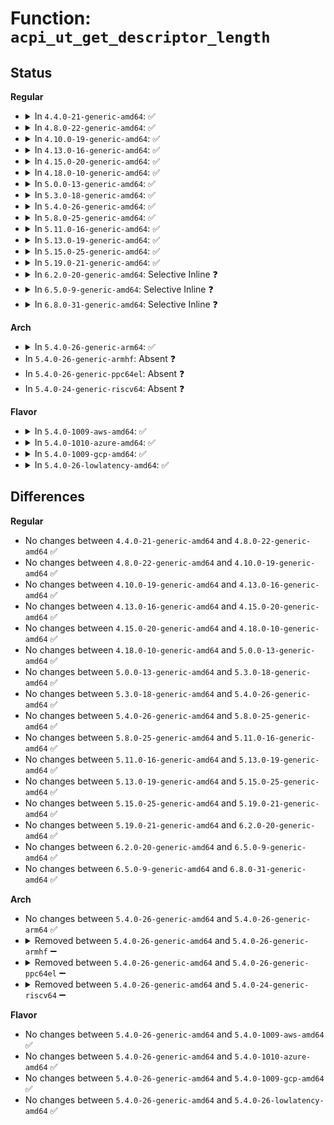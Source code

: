 # Function: <code>acpi_ut_get_descriptor_length</code>

## Status
<b>Regular</b>
<ul>
<li>
<details>
<summary>In <code>4.4.0-21-generic-amd64</code>: ✅</summary>

```c
u32 acpi_ut_get_descriptor_length(void * aml)
```

```json
{
  "name": "acpi_ut_get_descriptor_length",
  "collision_type": "Unique Global",
  "inline_type": "No",
  "funcs": [
    {
      "addr": 18446744071583734950,
      "name": "acpi_ut_get_descriptor_length",
      "external": true,
      "loc": "drivers/acpi/acpica/utresrc.c:783",
      "file": "drivers/acpi/acpica/utresrc.c",
      "inline": "seen, unknown",
      "caller_inline": [],
      "caller_func": [
        "drivers/acpi/acpica/rscalc.c:acpi_rs_get_list_length",
        "drivers/acpi/acpica/rslist.c:acpi_rs_convert_resources_to_aml",
        "drivers/acpi/acpica/utresrc.c:acpi_ut_walk_aml_resources"
      ]
    }
  ],
  "symbols": [
    {
      "addr": 18446744071583734950,
      "name": "acpi_ut_get_descriptor_length",
      "section": ".text",
      "bind": "STB_GLOBAL",
      "size": 36
    }
  ]
}
```
</details>
</li>
<li>
<details>
<summary>In <code>4.8.0-22-generic-amd64</code>: ✅</summary>

```c
u32 acpi_ut_get_descriptor_length(void * aml)
```

```json
{
  "name": "acpi_ut_get_descriptor_length",
  "collision_type": "Unique Global",
  "inline_type": "No",
  "funcs": [
    {
      "addr": 18446744071584059199,
      "name": "acpi_ut_get_descriptor_length",
      "external": true,
      "loc": "drivers/acpi/acpica/utresrc.c:783",
      "file": "drivers/acpi/acpica/utresrc.c",
      "inline": "seen, unknown",
      "caller_inline": [],
      "caller_func": [
        "drivers/acpi/acpica/rscalc.c:acpi_rs_get_list_length",
        "drivers/acpi/acpica/rslist.c:acpi_rs_convert_resources_to_aml",
        "drivers/acpi/acpica/utresrc.c:acpi_ut_walk_aml_resources"
      ]
    }
  ],
  "symbols": [
    {
      "addr": 18446744071584059199,
      "name": "acpi_ut_get_descriptor_length",
      "section": ".text",
      "bind": "STB_GLOBAL",
      "size": 36
    }
  ]
}
```
</details>
</li>
<li>
<details>
<summary>In <code>4.10.0-19-generic-amd64</code>: ✅</summary>

```c
u32 acpi_ut_get_descriptor_length(void * aml)
```

```json
{
  "name": "acpi_ut_get_descriptor_length",
  "collision_type": "Unique Global",
  "inline_type": "No",
  "funcs": [
    {
      "addr": 18446744071584201046,
      "name": "acpi_ut_get_descriptor_length",
      "external": true,
      "loc": "drivers/acpi/acpica/utresrc.c:783",
      "file": "drivers/acpi/acpica/utresrc.c",
      "inline": "seen, unknown",
      "caller_inline": [],
      "caller_func": [
        "drivers/acpi/acpica/rscalc.c:acpi_rs_get_list_length",
        "drivers/acpi/acpica/rslist.c:acpi_rs_convert_resources_to_aml",
        "drivers/acpi/acpica/utresrc.c:acpi_ut_walk_aml_resources"
      ]
    }
  ],
  "symbols": [
    {
      "addr": 18446744071584201046,
      "name": "acpi_ut_get_descriptor_length",
      "section": ".text",
      "bind": "STB_GLOBAL",
      "size": 36
    }
  ]
}
```
</details>
</li>
<li>
<details>
<summary>In <code>4.13.0-16-generic-amd64</code>: ✅</summary>

```c
u32 acpi_ut_get_descriptor_length(void * aml)
```

```json
{
  "name": "acpi_ut_get_descriptor_length",
  "collision_type": "Unique Global",
  "inline_type": "No",
  "funcs": [
    {
      "addr": 18446744071584268652,
      "name": "acpi_ut_get_descriptor_length",
      "external": true,
      "loc": "drivers/acpi/acpica/utresrc.c:546",
      "file": "drivers/acpi/acpica/utresrc.c",
      "inline": "seen, unknown",
      "caller_inline": [],
      "caller_func": [
        "drivers/acpi/acpica/rscalc.c:acpi_rs_get_list_length",
        "drivers/acpi/acpica/rslist.c:acpi_rs_convert_resources_to_aml",
        "drivers/acpi/acpica/utresrc.c:acpi_ut_walk_aml_resources"
      ]
    }
  ],
  "symbols": [
    {
      "addr": 18446744071584268652,
      "name": "acpi_ut_get_descriptor_length",
      "section": ".text",
      "bind": "STB_GLOBAL",
      "size": 36
    }
  ]
}
```
</details>
</li>
<li>
<details>
<summary>In <code>4.15.0-20-generic-amd64</code>: ✅</summary>

```c
u32 acpi_ut_get_descriptor_length(void * aml)
```

```json
{
  "name": "acpi_ut_get_descriptor_length",
  "collision_type": "Unique Global",
  "inline_type": "No",
  "funcs": [
    {
      "addr": 18446744071584638896,
      "name": "acpi_ut_get_descriptor_length",
      "external": true,
      "loc": "drivers/acpi/acpica/utresrc.c:553",
      "file": "drivers/acpi/acpica/utresrc.c",
      "inline": "seen, unknown",
      "caller_inline": [],
      "caller_func": [
        "drivers/acpi/acpica/rscalc.c:acpi_rs_get_list_length",
        "drivers/acpi/acpica/rscalc.c:acpi_rs_get_list_length",
        "drivers/acpi/acpica/rslist.c:acpi_rs_convert_resources_to_aml",
        "drivers/acpi/acpica/utresrc.c:acpi_ut_walk_aml_resources",
        "drivers/acpi/acpica/dbcmds.c:acpi_db_device_resources",
        "drivers/acpi/acpica/dbcmds.c:acpi_db_device_resources"
      ]
    }
  ],
  "symbols": [
    {
      "addr": 18446744071584638896,
      "name": "acpi_ut_get_descriptor_length",
      "section": ".text",
      "bind": "STB_GLOBAL",
      "size": 49
    }
  ]
}
```
</details>
</li>
<li>
<details>
<summary>In <code>4.18.0-10-generic-amd64</code>: ✅</summary>

```c
u32 acpi_ut_get_descriptor_length(void * aml)
```

```json
{
  "name": "acpi_ut_get_descriptor_length",
  "collision_type": "Unique Global",
  "inline_type": "No",
  "funcs": [
    {
      "addr": 18446744071584864601,
      "name": "acpi_ut_get_descriptor_length",
      "external": true,
      "loc": "drivers/acpi/acpica/utresrc.c:517",
      "file": "drivers/acpi/acpica/utresrc.c",
      "inline": "seen, unknown",
      "caller_inline": [],
      "caller_func": [
        "drivers/acpi/acpica/rscalc.c:acpi_rs_get_list_length",
        "drivers/acpi/acpica/rscalc.c:acpi_rs_get_list_length",
        "drivers/acpi/acpica/rslist.c:acpi_rs_convert_resources_to_aml",
        "drivers/acpi/acpica/utresrc.c:acpi_ut_walk_aml_resources",
        "drivers/acpi/acpica/dbcmds.c:acpi_db_device_resources",
        "drivers/acpi/acpica/dbcmds.c:acpi_db_device_resources"
      ]
    }
  ],
  "symbols": [
    {
      "addr": 18446744071584864601,
      "name": "acpi_ut_get_descriptor_length",
      "section": ".text",
      "bind": "STB_GLOBAL",
      "size": 49
    }
  ]
}
```
</details>
</li>
<li>
<details>
<summary>In <code>5.0.0-13-generic-amd64</code>: ✅</summary>

```c
u32 acpi_ut_get_descriptor_length(void * aml)
```

```json
{
  "name": "acpi_ut_get_descriptor_length",
  "collision_type": "Unique Global",
  "inline_type": "No",
  "funcs": [
    {
      "addr": 18446744071584968101,
      "name": "acpi_ut_get_descriptor_length",
      "external": true,
      "loc": "drivers/acpi/acpica/utresrc.c:517",
      "file": "drivers/acpi/acpica/utresrc.c",
      "inline": "seen, unknown",
      "caller_inline": [],
      "caller_func": [
        "drivers/acpi/acpica/rscalc.c:acpi_rs_get_list_length",
        "drivers/acpi/acpica/rscalc.c:acpi_rs_get_list_length",
        "drivers/acpi/acpica/rslist.c:acpi_rs_convert_resources_to_aml",
        "drivers/acpi/acpica/utresrc.c:acpi_ut_walk_aml_resources",
        "drivers/acpi/acpica/dbcmds.c:acpi_db_device_resources",
        "drivers/acpi/acpica/dbcmds.c:acpi_db_device_resources"
      ]
    }
  ],
  "symbols": [
    {
      "addr": 18446744071584968101,
      "name": "acpi_ut_get_descriptor_length",
      "section": ".text",
      "bind": "STB_GLOBAL",
      "size": 49
    }
  ]
}
```
</details>
</li>
<li>
<details>
<summary>In <code>5.3.0-18-generic-amd64</code>: ✅</summary>

```c
u32 acpi_ut_get_descriptor_length(void * aml)
```

```json
{
  "name": "acpi_ut_get_descriptor_length",
  "collision_type": "Unique Global",
  "inline_type": "No",
  "funcs": [
    {
      "addr": 18446744071585171330,
      "name": "acpi_ut_get_descriptor_length",
      "external": true,
      "loc": "drivers/acpi/acpica/utresrc.c:517",
      "file": "drivers/acpi/acpica/utresrc.c",
      "inline": "seen, unknown",
      "caller_inline": [],
      "caller_func": [
        "drivers/acpi/acpica/rscalc.c:acpi_rs_get_list_length",
        "drivers/acpi/acpica/rscalc.c:acpi_rs_get_list_length",
        "drivers/acpi/acpica/rslist.c:acpi_rs_convert_resources_to_aml",
        "drivers/acpi/acpica/utresrc.c:acpi_ut_walk_aml_resources",
        "drivers/acpi/acpica/dbcmds.c:acpi_db_device_resources",
        "drivers/acpi/acpica/dbcmds.c:acpi_db_device_resources"
      ]
    }
  ],
  "symbols": [
    {
      "addr": 18446744071585171330,
      "name": "acpi_ut_get_descriptor_length",
      "section": ".text",
      "bind": "STB_GLOBAL",
      "size": 49
    }
  ]
}
```
</details>
</li>
<li>
<details>
<summary>In <code>5.4.0-26-generic-amd64</code>: ✅</summary>

```c
u32 acpi_ut_get_descriptor_length(void * aml)
```

```json
{
  "name": "acpi_ut_get_descriptor_length",
  "collision_type": "Unique Global",
  "inline_type": "No",
  "funcs": [
    {
      "addr": 18446744071585307687,
      "name": "acpi_ut_get_descriptor_length",
      "external": true,
      "loc": "drivers/acpi/acpica/utresrc.c:517",
      "file": "drivers/acpi/acpica/utresrc.c",
      "inline": "seen, unknown",
      "caller_inline": [],
      "caller_func": [
        "drivers/acpi/acpica/rscalc.c:acpi_rs_get_list_length",
        "drivers/acpi/acpica/rscalc.c:acpi_rs_get_list_length",
        "drivers/acpi/acpica/rslist.c:acpi_rs_convert_resources_to_aml",
        "drivers/acpi/acpica/utresrc.c:acpi_ut_walk_aml_resources",
        "drivers/acpi/acpica/dbcmds.c:acpi_db_device_resources",
        "drivers/acpi/acpica/dbcmds.c:acpi_db_device_resources"
      ]
    }
  ],
  "symbols": [
    {
      "addr": 18446744071585307687,
      "name": "acpi_ut_get_descriptor_length",
      "section": ".text",
      "bind": "STB_GLOBAL",
      "size": 49
    }
  ]
}
```
</details>
</li>
<li>
<details>
<summary>In <code>5.8.0-25-generic-amd64</code>: ✅</summary>

```c
u32 acpi_ut_get_descriptor_length(void * aml)
```

```json
{
  "name": "acpi_ut_get_descriptor_length",
  "collision_type": "Unique Global",
  "inline_type": "No",
  "funcs": [
    {
      "addr": 18446744071586014214,
      "name": "acpi_ut_get_descriptor_length",
      "external": true,
      "loc": "drivers/acpi/acpica/utresrc.c:517",
      "file": "drivers/acpi/acpica/utresrc.c",
      "inline": "seen, unknown",
      "caller_inline": [],
      "caller_func": [
        "drivers/acpi/acpica/rscalc.c:acpi_rs_get_list_length",
        "drivers/acpi/acpica/rscalc.c:acpi_rs_get_list_length",
        "drivers/acpi/acpica/rslist.c:acpi_rs_convert_resources_to_aml",
        "drivers/acpi/acpica/utresrc.c:acpi_ut_walk_aml_resources",
        "drivers/acpi/acpica/dbcmds.c:acpi_dm_compare_aml_resources",
        "drivers/acpi/acpica/dbcmds.c:acpi_dm_compare_aml_resources"
      ]
    }
  ],
  "symbols": [
    {
      "addr": 18446744071586014214,
      "name": "acpi_ut_get_descriptor_length",
      "section": ".text",
      "bind": "STB_GLOBAL",
      "size": 49
    }
  ]
}
```
</details>
</li>
<li>
<details>
<summary>In <code>5.11.0-16-generic-amd64</code>: ✅</summary>

```c
u32 acpi_ut_get_descriptor_length(void * aml)
```

```json
{
  "name": "acpi_ut_get_descriptor_length",
  "collision_type": "Unique Global",
  "inline_type": "No",
  "funcs": [
    {
      "addr": 18446744071586137009,
      "name": "acpi_ut_get_descriptor_length",
      "external": true,
      "loc": "drivers/acpi/acpica/utresrc.c:517",
      "file": "drivers/acpi/acpica/utresrc.c",
      "inline": "seen, unknown",
      "caller_inline": [],
      "caller_func": [
        "drivers/acpi/acpica/rscalc.c:acpi_rs_get_list_length",
        "drivers/acpi/acpica/rscalc.c:acpi_rs_get_list_length",
        "drivers/acpi/acpica/rslist.c:acpi_rs_convert_resources_to_aml",
        "drivers/acpi/acpica/utresrc.c:acpi_ut_walk_aml_resources",
        "drivers/acpi/acpica/dbcmds.c:acpi_dm_compare_aml_resources",
        "drivers/acpi/acpica/dbcmds.c:acpi_dm_compare_aml_resources"
      ]
    }
  ],
  "symbols": [
    {
      "addr": 18446744071586137009,
      "name": "acpi_ut_get_descriptor_length",
      "section": ".text",
      "bind": "STB_GLOBAL",
      "size": 49
    }
  ]
}
```
</details>
</li>
<li>
<details>
<summary>In <code>5.13.0-19-generic-amd64</code>: ✅</summary>

```c
u32 acpi_ut_get_descriptor_length(void * aml)
```

```json
{
  "name": "acpi_ut_get_descriptor_length",
  "collision_type": "Unique Global",
  "inline_type": "No",
  "funcs": [
    {
      "addr": 18446744071586013778,
      "name": "acpi_ut_get_descriptor_length",
      "external": true,
      "loc": "drivers/acpi/acpica/utresrc.c:518",
      "file": "drivers/acpi/acpica/utresrc.c",
      "inline": "seen, unknown",
      "caller_inline": [],
      "caller_func": [
        "drivers/acpi/acpica/rscalc.c:acpi_rs_get_list_length",
        "drivers/acpi/acpica/rscalc.c:acpi_rs_get_list_length",
        "drivers/acpi/acpica/rslist.c:acpi_rs_convert_resources_to_aml",
        "drivers/acpi/acpica/utresrc.c:acpi_ut_walk_aml_resources"
      ]
    }
  ],
  "symbols": [
    {
      "addr": 18446744071586013778,
      "name": "acpi_ut_get_descriptor_length",
      "section": ".text",
      "bind": "STB_GLOBAL",
      "size": 49
    }
  ]
}
```
</details>
</li>
<li>
<details>
<summary>In <code>5.15.0-25-generic-amd64</code>: ✅</summary>

```c
u32 acpi_ut_get_descriptor_length(void * aml)
```

```json
{
  "name": "acpi_ut_get_descriptor_length",
  "collision_type": "Unique Global",
  "inline_type": "No",
  "funcs": [
    {
      "addr": 18446744071586504126,
      "name": "acpi_ut_get_descriptor_length",
      "external": true,
      "loc": "drivers/acpi/acpica/utresrc.c:518",
      "file": "drivers/acpi/acpica/utresrc.c",
      "inline": "seen, unknown",
      "caller_inline": [],
      "caller_func": [
        "drivers/acpi/acpica/rscalc.c:acpi_rs_get_list_length",
        "drivers/acpi/acpica/rscalc.c:acpi_rs_get_list_length",
        "drivers/acpi/acpica/rslist.c:acpi_rs_convert_resources_to_aml",
        "drivers/acpi/acpica/utresrc.c:acpi_ut_walk_aml_resources"
      ]
    }
  ],
  "symbols": [
    {
      "addr": 18446744071586504126,
      "name": "acpi_ut_get_descriptor_length",
      "section": ".text",
      "bind": "STB_GLOBAL",
      "size": 49
    }
  ]
}
```
</details>
</li>
<li>
<details>
<summary>In <code>5.19.0-21-generic-amd64</code>: ✅</summary>

```c
u32 acpi_ut_get_descriptor_length(void * aml)
```

```json
{
  "name": "acpi_ut_get_descriptor_length",
  "collision_type": "Unique Global",
  "inline_type": "No",
  "funcs": [
    {
      "addr": 18446744071587759591,
      "name": "acpi_ut_get_descriptor_length",
      "external": true,
      "loc": "drivers/acpi/acpica/utresrc.c:518",
      "file": "drivers/acpi/acpica/utresrc.c",
      "inline": "seen, unknown",
      "caller_inline": [],
      "caller_func": [
        "drivers/acpi/acpica/rscalc.c:acpi_rs_get_list_length",
        "drivers/acpi/acpica/rscalc.c:acpi_rs_get_list_length",
        "drivers/acpi/acpica/rslist.c:acpi_rs_convert_resources_to_aml",
        "drivers/acpi/acpica/utresrc.c:acpi_ut_walk_aml_resources"
      ]
    }
  ],
  "symbols": [
    {
      "addr": 18446744071587759591,
      "name": "acpi_ut_get_descriptor_length",
      "section": ".text",
      "bind": "STB_GLOBAL",
      "size": 55
    }
  ]
}
```
</details>
</li>
<li>
<details>
<summary>In <code>6.2.0-20-generic-amd64</code>: Selective Inline ❓</summary>

```c
u32 acpi_ut_get_descriptor_length(void * aml)
```

```json
{
  "name": "acpi_ut_get_descriptor_length",
  "collision_type": "Unique Global",
  "inline_type": "Selective",
  "funcs": [
    {
      "addr": 18446744071589087635,
      "name": "acpi_ut_get_descriptor_length",
      "external": true,
      "loc": "drivers/acpi/acpica/utresrc.c:518",
      "file": "drivers/acpi/acpica/utresrc.c",
      "inline": "not declared, inlined",
      "caller_inline": [
        "drivers/acpi/acpica/utresrc.c:acpi_ut_walk_aml_resources"
      ],
      "caller_func": [
        "drivers/acpi/acpica/rscalc.c:acpi_rs_get_list_length",
        "drivers/acpi/acpica/rscalc.c:acpi_rs_get_list_length",
        "drivers/acpi/acpica/rslist.c:acpi_rs_convert_resources_to_aml",
        "drivers/acpi/acpica/dbcmds.c:acpi_dm_compare_aml_resources",
        "drivers/acpi/acpica/dbcmds.c:acpi_dm_compare_aml_resources"
      ]
    }
  ],
  "symbols": [
    {
      "addr": 18446744071589088432,
      "name": "acpi_ut_get_descriptor_length",
      "section": ".text",
      "bind": "STB_GLOBAL",
      "size": 77
    }
  ]
}
```
</details>
</li>
<li>
<details>
<summary>In <code>6.5.0-9-generic-amd64</code>: Selective Inline ❓</summary>

```c
u32 acpi_ut_get_descriptor_length(void * aml)
```

```json
{
  "name": "acpi_ut_get_descriptor_length",
  "collision_type": "Unique Global",
  "inline_type": "Selective",
  "funcs": [
    {
      "addr": 18446744071589379475,
      "name": "acpi_ut_get_descriptor_length",
      "external": true,
      "loc": "drivers/acpi/acpica/utresrc.c:525",
      "file": "drivers/acpi/acpica/utresrc.c",
      "inline": "not declared, inlined",
      "caller_inline": [
        "drivers/acpi/acpica/utresrc.c:acpi_ut_walk_aml_resources"
      ],
      "caller_func": [
        "drivers/acpi/acpica/rscalc.c:acpi_rs_get_list_length",
        "drivers/acpi/acpica/rscalc.c:acpi_rs_get_list_length",
        "drivers/acpi/acpica/rslist.c:acpi_rs_convert_resources_to_aml",
        "drivers/acpi/acpica/dbcmds.c:acpi_dm_compare_aml_resources",
        "drivers/acpi/acpica/dbcmds.c:acpi_dm_compare_aml_resources"
      ]
    }
  ],
  "symbols": [
    {
      "addr": 18446744071589380272,
      "name": "acpi_ut_get_descriptor_length",
      "section": ".text",
      "bind": "STB_GLOBAL",
      "size": 77
    }
  ]
}
```
</details>
</li>
<li>
<details>
<summary>In <code>6.8.0-31-generic-amd64</code>: Selective Inline ❓</summary>

```c
u32 acpi_ut_get_descriptor_length(void * aml)
```

```json
{
  "name": "acpi_ut_get_descriptor_length",
  "collision_type": "Unique Global",
  "inline_type": "Selective",
  "funcs": [
    {
      "addr": 18446744071589686627,
      "name": "acpi_ut_get_descriptor_length",
      "external": true,
      "loc": "drivers/acpi/acpica/utresrc.c:525",
      "file": "drivers/acpi/acpica/utresrc.c",
      "inline": "not declared, inlined",
      "caller_inline": [
        "drivers/acpi/acpica/utresrc.c:acpi_ut_walk_aml_resources"
      ],
      "caller_func": [
        "drivers/acpi/acpica/rscalc.c:acpi_rs_get_list_length",
        "drivers/acpi/acpica/rscalc.c:acpi_rs_get_list_length",
        "drivers/acpi/acpica/rslist.c:acpi_rs_convert_resources_to_aml",
        "drivers/acpi/acpica/dbcmds.c:acpi_dm_compare_aml_resources",
        "drivers/acpi/acpica/dbcmds.c:acpi_dm_compare_aml_resources"
      ]
    }
  ],
  "symbols": [
    {
      "addr": 18446744071589687424,
      "name": "acpi_ut_get_descriptor_length",
      "section": ".text",
      "bind": "STB_GLOBAL",
      "size": 77
    }
  ]
}
```
</details>
</li>
</ul>
<b>Arch</b>
<ul>
<li>
<details>
<summary>In <code>5.4.0-26-generic-arm64</code>: ✅</summary>

```c
u32 acpi_ut_get_descriptor_length(void * aml)
```

```json
{
  "name": "acpi_ut_get_descriptor_length",
  "collision_type": "Unique Global",
  "inline_type": "No",
  "funcs": [
    {
      "addr": 18446603336497619764,
      "name": "acpi_ut_get_descriptor_length",
      "external": true,
      "loc": "drivers/acpi/acpica/utresrc.c:517",
      "file": "drivers/acpi/acpica/utresrc.c",
      "inline": "seen, unknown",
      "caller_inline": [],
      "caller_func": [
        "drivers/acpi/acpica/rscalc.c:acpi_rs_get_list_length",
        "drivers/acpi/acpica/rslist.c:acpi_rs_convert_resources_to_aml",
        "drivers/acpi/acpica/utresrc.c:acpi_ut_walk_aml_resources"
      ]
    }
  ],
  "symbols": [
    {
      "addr": 18446603336497619764,
      "name": "acpi_ut_get_descriptor_length",
      "section": ".text",
      "bind": "STB_GLOBAL",
      "size": 64
    }
  ]
}
```
</details>
</li>
<li>
In <code>5.4.0-26-generic-armhf</code>: Absent ❓
</li>
<li>
In <code>5.4.0-26-generic-ppc64el</code>: Absent ❓
</li>
<li>
In <code>5.4.0-24-generic-riscv64</code>: Absent ❓
</li>
</ul>
<b>Flavor</b>
<ul>
<li>
<details>
<summary>In <code>5.4.0-1009-aws-amd64</code>: ✅</summary>

```c
u32 acpi_ut_get_descriptor_length(void * aml)
```

```json
{
  "name": "acpi_ut_get_descriptor_length",
  "collision_type": "Unique Global",
  "inline_type": "No",
  "funcs": [
    {
      "addr": 18446744071585140517,
      "name": "acpi_ut_get_descriptor_length",
      "external": true,
      "loc": "drivers/acpi/acpica/utresrc.c:517",
      "file": "drivers/acpi/acpica/utresrc.c",
      "inline": "seen, unknown",
      "caller_inline": [],
      "caller_func": [
        "drivers/acpi/acpica/rscalc.c:acpi_rs_get_list_length",
        "drivers/acpi/acpica/rslist.c:acpi_rs_convert_resources_to_aml",
        "drivers/acpi/acpica/utresrc.c:acpi_ut_walk_aml_resources"
      ]
    }
  ],
  "symbols": [
    {
      "addr": 18446744071585140517,
      "name": "acpi_ut_get_descriptor_length",
      "section": ".text",
      "bind": "STB_GLOBAL",
      "size": 36
    }
  ]
}
```
</details>
</li>
<li>
<details>
<summary>In <code>5.4.0-1010-azure-amd64</code>: ✅</summary>

```c
u32 acpi_ut_get_descriptor_length(void * aml)
```

```json
{
  "name": "acpi_ut_get_descriptor_length",
  "collision_type": "Unique Global",
  "inline_type": "No",
  "funcs": [
    {
      "addr": 18446744071585055717,
      "name": "acpi_ut_get_descriptor_length",
      "external": true,
      "loc": "drivers/acpi/acpica/utresrc.c:517",
      "file": "drivers/acpi/acpica/utresrc.c",
      "inline": "seen, unknown",
      "caller_inline": [],
      "caller_func": [
        "drivers/acpi/acpica/rscalc.c:acpi_rs_get_list_length",
        "drivers/acpi/acpica/rslist.c:acpi_rs_convert_resources_to_aml",
        "drivers/acpi/acpica/utresrc.c:acpi_ut_walk_aml_resources"
      ]
    }
  ],
  "symbols": [
    {
      "addr": 18446744071585055717,
      "name": "acpi_ut_get_descriptor_length",
      "section": ".text",
      "bind": "STB_GLOBAL",
      "size": 36
    }
  ]
}
```
</details>
</li>
<li>
<details>
<summary>In <code>5.4.0-1009-gcp-amd64</code>: ✅</summary>

```c
u32 acpi_ut_get_descriptor_length(void * aml)
```

```json
{
  "name": "acpi_ut_get_descriptor_length",
  "collision_type": "Unique Global",
  "inline_type": "No",
  "funcs": [
    {
      "addr": 18446744071585259271,
      "name": "acpi_ut_get_descriptor_length",
      "external": true,
      "loc": "drivers/acpi/acpica/utresrc.c:517",
      "file": "drivers/acpi/acpica/utresrc.c",
      "inline": "seen, unknown",
      "caller_inline": [],
      "caller_func": [
        "drivers/acpi/acpica/rscalc.c:acpi_rs_get_list_length",
        "drivers/acpi/acpica/rscalc.c:acpi_rs_get_list_length",
        "drivers/acpi/acpica/rslist.c:acpi_rs_convert_resources_to_aml",
        "drivers/acpi/acpica/utresrc.c:acpi_ut_walk_aml_resources",
        "drivers/acpi/acpica/dbcmds.c:acpi_db_device_resources",
        "drivers/acpi/acpica/dbcmds.c:acpi_db_device_resources"
      ]
    }
  ],
  "symbols": [
    {
      "addr": 18446744071585259271,
      "name": "acpi_ut_get_descriptor_length",
      "section": ".text",
      "bind": "STB_GLOBAL",
      "size": 49
    }
  ]
}
```
</details>
</li>
<li>
<details>
<summary>In <code>5.4.0-26-lowlatency-amd64</code>: ✅</summary>

```c
u32 acpi_ut_get_descriptor_length(void * aml)
```

```json
{
  "name": "acpi_ut_get_descriptor_length",
  "collision_type": "Unique Global",
  "inline_type": "No",
  "funcs": [
    {
      "addr": 18446744071585365431,
      "name": "acpi_ut_get_descriptor_length",
      "external": true,
      "loc": "drivers/acpi/acpica/utresrc.c:517",
      "file": "drivers/acpi/acpica/utresrc.c",
      "inline": "seen, unknown",
      "caller_inline": [],
      "caller_func": [
        "drivers/acpi/acpica/rscalc.c:acpi_rs_get_list_length",
        "drivers/acpi/acpica/rscalc.c:acpi_rs_get_list_length",
        "drivers/acpi/acpica/rslist.c:acpi_rs_convert_resources_to_aml",
        "drivers/acpi/acpica/utresrc.c:acpi_ut_walk_aml_resources",
        "drivers/acpi/acpica/dbcmds.c:acpi_db_device_resources",
        "drivers/acpi/acpica/dbcmds.c:acpi_db_device_resources"
      ]
    }
  ],
  "symbols": [
    {
      "addr": 18446744071585365431,
      "name": "acpi_ut_get_descriptor_length",
      "section": ".text",
      "bind": "STB_GLOBAL",
      "size": 49
    }
  ]
}
```
</details>
</li>
</ul>

## Differences
<b>Regular</b>
<ul>
<li>
No changes between <code>4.4.0-21-generic-amd64</code> and <code>4.8.0-22-generic-amd64</code> ✅
</li>
<li>
No changes between <code>4.8.0-22-generic-amd64</code> and <code>4.10.0-19-generic-amd64</code> ✅
</li>
<li>
No changes between <code>4.10.0-19-generic-amd64</code> and <code>4.13.0-16-generic-amd64</code> ✅
</li>
<li>
No changes between <code>4.13.0-16-generic-amd64</code> and <code>4.15.0-20-generic-amd64</code> ✅
</li>
<li>
No changes between <code>4.15.0-20-generic-amd64</code> and <code>4.18.0-10-generic-amd64</code> ✅
</li>
<li>
No changes between <code>4.18.0-10-generic-amd64</code> and <code>5.0.0-13-generic-amd64</code> ✅
</li>
<li>
No changes between <code>5.0.0-13-generic-amd64</code> and <code>5.3.0-18-generic-amd64</code> ✅
</li>
<li>
No changes between <code>5.3.0-18-generic-amd64</code> and <code>5.4.0-26-generic-amd64</code> ✅
</li>
<li>
No changes between <code>5.4.0-26-generic-amd64</code> and <code>5.8.0-25-generic-amd64</code> ✅
</li>
<li>
No changes between <code>5.8.0-25-generic-amd64</code> and <code>5.11.0-16-generic-amd64</code> ✅
</li>
<li>
No changes between <code>5.11.0-16-generic-amd64</code> and <code>5.13.0-19-generic-amd64</code> ✅
</li>
<li>
No changes between <code>5.13.0-19-generic-amd64</code> and <code>5.15.0-25-generic-amd64</code> ✅
</li>
<li>
No changes between <code>5.15.0-25-generic-amd64</code> and <code>5.19.0-21-generic-amd64</code> ✅
</li>
<li>
No changes between <code>5.19.0-21-generic-amd64</code> and <code>6.2.0-20-generic-amd64</code> ✅
</li>
<li>
No changes between <code>6.2.0-20-generic-amd64</code> and <code>6.5.0-9-generic-amd64</code> ✅
</li>
<li>
No changes between <code>6.5.0-9-generic-amd64</code> and <code>6.8.0-31-generic-amd64</code> ✅
</li>
</ul>
<b>Arch</b>
<ul>
<li>
No changes between <code>5.4.0-26-generic-amd64</code> and <code>5.4.0-26-generic-arm64</code> ✅
</li>
<li>
<details>
<summary>Removed between <code>5.4.0-26-generic-amd64</code> and <code>5.4.0-26-generic-armhf</code> ➖</summary>

```c
u32 acpi_ut_get_descriptor_length(void * aml)
```
</details>
</li>
<li>
<details>
<summary>Removed between <code>5.4.0-26-generic-amd64</code> and <code>5.4.0-26-generic-ppc64el</code> ➖</summary>

```c
u32 acpi_ut_get_descriptor_length(void * aml)
```
</details>
</li>
<li>
<details>
<summary>Removed between <code>5.4.0-26-generic-amd64</code> and <code>5.4.0-24-generic-riscv64</code> ➖</summary>

```c
u32 acpi_ut_get_descriptor_length(void * aml)
```
</details>
</li>
</ul>
<b>Flavor</b>
<ul>
<li>
No changes between <code>5.4.0-26-generic-amd64</code> and <code>5.4.0-1009-aws-amd64</code> ✅
</li>
<li>
No changes between <code>5.4.0-26-generic-amd64</code> and <code>5.4.0-1010-azure-amd64</code> ✅
</li>
<li>
No changes between <code>5.4.0-26-generic-amd64</code> and <code>5.4.0-1009-gcp-amd64</code> ✅
</li>
<li>
No changes between <code>5.4.0-26-generic-amd64</code> and <code>5.4.0-26-lowlatency-amd64</code> ✅
</li>
</ul>
